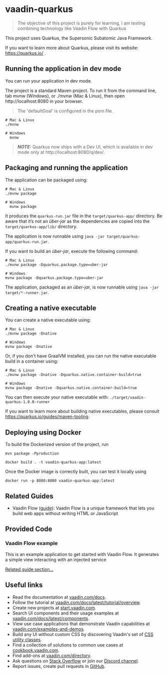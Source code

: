 # vaadin-quarkus

> The objective of this project is purely for learning, I am testing combining technology like Vaadin Flow with Quarkus

This project uses Quarkus, the Supersonic Subatomic Java Framework.

If you want to learn more about Quarkus, please visit its website: https://quarkus.io/ .

## Running the application in dev mode

You can run your application in dev mode.


The project is a standard Maven project. To run it from the command line, tab mvnw (Windows), or ./mvnw (Mac & Linux),
then open http://localhost:8080 in your browser.

> The 'defaultGoal' is configured in the pom file.

```shell script
# Mac & Linux
./mvnw
```

```shell script
# Windows
  mvnw
```

> **_NOTE:_**  Quarkus now ships with a Dev UI, which is available in dev mode only at http://localhost:8080/q/dev/.

## Packaging and running the application

The application can be packaged using:

```shell script
# Mac & Linux
./mvnw package
```

```shell script
# Windows
  mvnw package
```

It produces the `quarkus-run.jar` file in the `target/quarkus-app/` directory.
Be aware that it’s not an _über-jar_ as the dependencies are copied into the `target/quarkus-app/lib/` directory.

The application is now runnable using `java -jar target/quarkus-app/quarkus-run.jar`.

If you want to build an _über-jar_, execute the following command:

```shell script
# Mac & Linux
./mvnw package -Dquarkus.package.type=uber-jar
```

```shell script
# Windows
mvnw package -Dquarkus.package.type=uber-jar
```

The application, packaged as an _über-jar_, is now runnable using `java -jar target/*-runner.jar`.

## Creating a native executable

You can create a native executable using:

```shell script
# Mac & Linux
./mvnw package -Dnative
```

```shell script
# Windows
mvnw package -Dnative
```

Or, if you don't have GraalVM installed, you can run the native executable build in a container using:

```shell script
# Mac & Linux
./mvnw package -Dnative -Dquarkus.native.container-build=true
```

```shell script
# Windows
mvnw package -Dnative -Dquarkus.native.container-build=true
```

You can then execute your native executable with: `./target/vaadin-quarkus-1.0.0-runner`

If you want to learn more about building native executables, please consult https://quarkus.io/guides/maven-tooling.

## Deploying using Docker

To build the Dockerized version of the project, run

```shell script
mvn package -Pproduction
```
```shell script
docker build . -t vaadin-quarkus-app:latest
```

Once the Docker image is correctly built, you can test it locally using

```shell script
docker run -p 8080:8080 vaadin-quarkus-app:latest
```

## Related Guides

- Vaadin Flow ([guide](https://vaadin.com/docs/latest/integrations/quarkus)): Vaadin Flow is a unique framework that
  lets you build web apps without writing HTML or JavaScript

## Provided Code

### Vaadin Flow example

This is an example application to get started with Vaadin Flow. It generates a simple view interacting with an injected
service

[Related guide section...](https://vaadin.com/docs/latest/integrations/quarkus)

## Useful links

- Read the documentation at [vaadin.com/docs](https://vaadin.com/docs).
- Follow the tutorial at [vaadin.com/docs/latest/tutorial/overview](https://vaadin.com/docs/latest/tutorial/overview).
- Create new projects at [start.vaadin.com](https://start.vaadin.com/).
- Search UI components and their usage examples at [vaadin.com/docs/latest/components](https://vaadin.com/docs/latest/components).
- View use case applications that demonstrate Vaadin capabilities at [vaadin.com/examples-and-demos](https://vaadin.com/examples-and-demos).
- Build any UI without custom CSS by discovering Vaadin's set of [CSS utility classes](https://vaadin.com/docs/styling/lumo/utility-classes).
- Find a collection of solutions to common use cases at [cookbook.vaadin.com](https://cookbook.vaadin.com/).
- Find add-ons at [vaadin.com/directory](https://vaadin.com/directory).
- Ask questions on [Stack Overflow](https://stackoverflow.com/questions/tagged/vaadin) or join our [Discord channel](https://discord.gg/MYFq5RTbBn).
- Report issues, create pull requests in [GitHub](https://github.com/vaadin).

